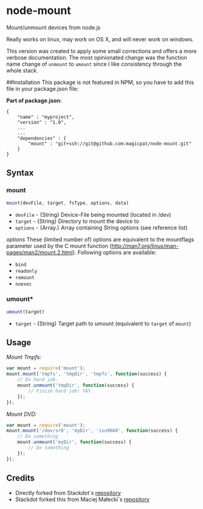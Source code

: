 # node-mount

Mount/unmount devices from node.js

Really works on linux, may work on OS X, and will never work on windows.

This version was created to apply some small corrections and offers a more verbose documentation.
The most opinionated change was the function name change of `unmount` to `umount` since I 
like consistency through the whole stack.

##Installation
This package is not featured in NPM, so you have to add this file in your package.json
file:

**Part of package.json:**
```
{
    "name" : "myproject",
    "version" : "1.0",
    ...
    ...
    "dependencies" : {
        "mount" : "git+ssh://git@github.com:magicpat/node-mount.git"
    }
}
```
## Syntax

### mount
```javascript
mount(devFile, target, fsType, options, data)
```
- `devFile` - {String} Device-File being mounted (located in /dev)
- `target` - {String} Directory to mount the device to 
- `options` - {Array.<String>} Array containing String options (see reference list)

*options*
These (limited number of) options are equivalent to the mountflags parameter used by
the C mount function (http://man7.org/linux/man-pages/man2/mount.2.html). 
Following options are available: 
- `bind` 
- `readonly`
- `remount`
- `noexec`

### umount*
```javascript
umount(target)
```
- `target` - {String} Target path to umount (equivalent to `target` of `mount`)

## Usage

*Mount Tmpfs:*
```javascript
var mount = require('mount');
mount.mount('tmpfs', 'tmpDir', 'tmpfs', function(success) {
	// Do hard job.
	mount.unmount('tmpDir', function(success) {
		// Finish hard job! YAY.
	});
});
```

*Mount DVD:*
```javascript
var mount = require('mount');
mount.mount('/dev/sr0', 'myDir', 'iso9660', function(success) {
	// Do something 
	mount.unmount('myDir', function(success) {
		// Do something 
	});
});
```

## Credits
- Directly forked from Stackdot`s [repository](https://github.com/stackdot/node-mount)
- Stackdot forked this from Maciej Małecki`s [repository](https://github.com/mmalecki/node-mount)
